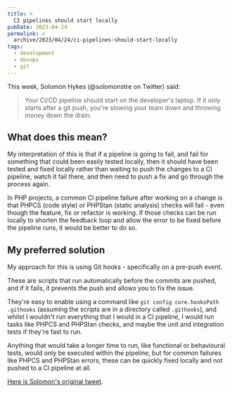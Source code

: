 ```yaml
---
title: >
  CI pipelines should start locally
pubDate: 2023-04-24
permalink: >
  archive/2023/04/24/ci-pipelines-should-start-locally
tags:
  - development
  - devops
  - git
---
```


This week, Solomon Hykes (@solomonstre on Twitter) said:

> Your CI/CD pipeline should start on the developer's laptop. If it only starts after a git push, you're slowing your team down and throwing money down the drain.

## What does this mean?

My interpretation of this is that if a pipeline is going to fail, and fail for something that could been easily tested locally, then it should have been tested and fixed locally rather than waiting to push the changes to a CI pipeline, watch it fail there, and then need to push a fix and go through the process again.

In PHP projects, a common CI pipeline failure after working on a change is that PHPCS (code style) or PHPStan (static analysis) checks will fail - even though the feature, fix or refactor is working. If those checks can be run locally to shorten the feedback loop and allow the error to be fixed before the pipeline runs, it would be better to do so.

## My preferred solution

My approach for this is using Git hooks - specifically on a pre-push event.

These are scripts that run automatically before the commits are pushed, and if it fails, it prevents the push and allows you to fix the issue.

They're easy to enable using a command like `git config core.hooksPath .githooks` (assuming the scripts are in a directory called `.githooks`), and whilst I wouldn't run everything that I would in a CI pipeline, I would run tasks like PHPCS and PHPStan checks, and maybe the unit and integration tests if they're fast to run.

Anything that would take a longer time to run, like functional or behavioural tests, would only be executed within the pipeline, but for common failures like PHPCS and PHPStan errors, these can be quickly fixed locally and not pushed to a CI pipeline at all.

[Here is Solomon's original tweet](https://twitter.com/solomonstre/status/1649118014594502656).
